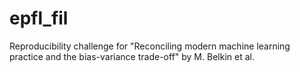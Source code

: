 # epfl_fil
Reproducibility challenge for "Reconciling modern machine learning practice and the bias-variance trade-off" by M. Belkin et al.
